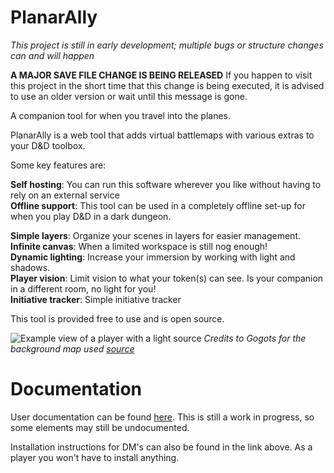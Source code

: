 # PlanarAlly
_This project is still in early development; multiple bugs or structure changes can and will happen_

**A MAJOR SAVE FILE CHANGE IS BEING RELEASED**
If you happen to visit this project in the short time that this change is being executed, it is advised to use an older version or wait until this message is gone.

A companion tool for when you travel into the planes.

PlanarAlly is a web tool that adds virtual battlemaps with various extras to your D&D toolbox.

Some key features are:

**Self hosting**: You can run this software wherever you like without having to rely on an external service\
**Offline support**: This tool can be used in a completely offline set-up for when you play D&D in a dark dungeon.

**Simple layers**: Organize your scenes in layers for easier management.\
**Infinite canvas**: When a limited workspace is still nog enough!\
**Dynamic lighting**: Increase your immersion by working with light and shadows.\
**Player vision**: Limit vision to what your token(s) can see.  Is your companion in a different room, no light for you!\
**Initiative tracker**: Simple initiative tracker

This tool is provided free to use and is open source.

![Example view of a player with a light source](https://planarally.readthedocs.io/en/dev/_images/player-base.png)
_Credits to Gogots for the background map used [source](https://gogots.deviantart.com/art/City-of-Moarkaliff-702295905)_

# Documentation
User documentation can be found [here](https://planarally.readthedocs.io/en/latest/).
This is still a work in progress, so some elements may still be undocumented.

Installation instructions for DM's can also be found in the link above.  As a player you won't have to install anything.
